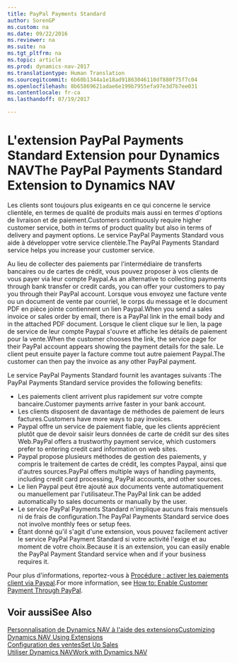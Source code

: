 ```yaml
---
title: PayPal Payments Standard
author: SorenGP
ms.custom: na
ms.date: 09/22/2016
ms.reviewer: na
ms.suite: na
ms.tgt_pltfrm: na
ms.topic: article
ms.prod: dynamics-nav-2017
ms.translationtype: Human Translation
ms.sourcegitcommit: 6b60b1344a1e18ad91863046110df880f75f7c04
ms.openlocfilehash: 8b65869621adae6e199b7955efa97e3d7b7ee031
ms.contentlocale: fr-ca
ms.lasthandoff: 07/19/2017

---
```


# <a name="the-paypal-payments-standard-extension-to-dynamics-nav"></a><span data-ttu-id="9cfdd-102">L'extension PayPal Payments Standard Extension pour Dynamics NAV</span><span class="sxs-lookup"><span data-stu-id="9cfdd-102">The PayPal Payments Standard Extension to Dynamics NAV</span></span>
<span data-ttu-id="9cfdd-103">Les clients sont toujours plus exigeants en ce qui concerne le service clientèle, en termes de qualité de produits mais aussi en termes d'options de livraison et de paiement.</span><span class="sxs-lookup"><span data-stu-id="9cfdd-103">Customers continuously require higher customer service, both in terms of product quality but also in terms of delivery and payment options.</span></span> <span data-ttu-id="9cfdd-104">Le service PayPal Payments Standard vous aide à développer votre service clientèle.</span><span class="sxs-lookup"><span data-stu-id="9cfdd-104">The PayPal Payments Standard service helps you increase your customer service.</span></span>

<span data-ttu-id="9cfdd-105">Au lieu de collecter des paiements par l'intermédiaire de transferts bancaires ou de cartes de crédit, vous pouvez proposer à vos clients de vous payer via leur compte Paypal.</span><span class="sxs-lookup"><span data-stu-id="9cfdd-105">As an alternative to collecting payments through bank transfer or credit cards, you can offer your customers to pay you through their PayPal account.</span></span> <span data-ttu-id="9cfdd-106">Lorsque vous envoyez une facture vente ou un document de vente par courriel, le corps du message et le document PDF en pièce jointe contiennent un lien Paypal.</span><span class="sxs-lookup"><span data-stu-id="9cfdd-106">When you send a sales invoice or sales order by email, there is a PayPal link in the email body and in the attached PDF document.</span></span> <span data-ttu-id="9cfdd-107">Lorsque le client clique sur le lien, la page de service de leur compte Paypal s'ouvre et affiche les détails de paiement pour la vente.</span><span class="sxs-lookup"><span data-stu-id="9cfdd-107">When the customer chooses the link, the service page for their PayPal account appears showing the payment details for the sale.</span></span> <span data-ttu-id="9cfdd-108">Le client peut ensuite payer la facture comme tout autre paiement Paypal.</span><span class="sxs-lookup"><span data-stu-id="9cfdd-108">The customer can then pay the invoice as any other PayPal payment.</span></span>

<span data-ttu-id="9cfdd-109">Le service PayPal Payments Standard fournit les avantages suivants :</span><span class="sxs-lookup"><span data-stu-id="9cfdd-109">The PayPal Payments Standard service provides the following benefits:</span></span>

- <span data-ttu-id="9cfdd-110">Les paiements client arrivent plus rapidement sur votre compte bancaire.</span><span class="sxs-lookup"><span data-stu-id="9cfdd-110">Customer payments arrive faster in your bank account.</span></span>
- <span data-ttu-id="9cfdd-111">Les clients disposent de davantage de méthodes de paiement de leurs factures.</span><span class="sxs-lookup"><span data-stu-id="9cfdd-111">Customers have more ways to pay invoices.</span></span>
- <span data-ttu-id="9cfdd-112">Paypal offre un service de paiement fiable, que les clients apprécient plutôt que de devoir saisir leurs données de carte de crédit sur des sites Web.</span><span class="sxs-lookup"><span data-stu-id="9cfdd-112">PayPal offers a trustworthy payment service, which customers prefer to entering credit card information on web sites.</span></span>
- <span data-ttu-id="9cfdd-113">Paypal propose plusieurs méthodes de gestion des paiements, y compris le traitement de cartes de crédit, les comptes Paypal, ainsi que d'autres sources.</span><span class="sxs-lookup"><span data-stu-id="9cfdd-113">PayPal offers multiple ways of handling payments, including credit card processing, PayPal accounts, and other sources.</span></span>
- <span data-ttu-id="9cfdd-114">Le lien Paypal peut être ajouté aux documents vente automatiquement ou manuellement par l'utilisateur.</span><span class="sxs-lookup"><span data-stu-id="9cfdd-114">The PayPal link can be added automatically to sales documents or manually by the user.</span></span>
- <span data-ttu-id="9cfdd-115">Le service PayPal Payments Standard n'implique aucuns frais mensuels ni de frais de configuration.</span><span class="sxs-lookup"><span data-stu-id="9cfdd-115">The PayPal Payments Standard service does not involve monthly fees or setup fees.</span></span>
- <span data-ttu-id="9cfdd-116">Étant donné qu'il s'agit d'une extension, vous pouvez facilement activer le service PayPal Payment Standard si votre activité l'exige et au moment de votre choix.</span><span class="sxs-lookup"><span data-stu-id="9cfdd-116">Because it is an extension, you can easily enable the PayPal Payment Standard service when and if your business requires it.</span></span>  

<span data-ttu-id="9cfdd-117">Pour plus d'informations, reportez-vous à [Procédure : activer les paiements client via Paypal](sales-how-enable-customer-payments-paypal.md).</span><span class="sxs-lookup"><span data-stu-id="9cfdd-117">For more information, see [How to: Enable Customer Payment Through PayPal](sales-how-enable-customer-payments-paypal.md).</span></span>

## <a name="see-also"></a><span data-ttu-id="9cfdd-118">Voir aussi</span><span class="sxs-lookup"><span data-stu-id="9cfdd-118">See Also</span></span>  
[<span data-ttu-id="9cfdd-119">Personnalisation de Dynamics NAV à l'aide des extensions</span><span class="sxs-lookup"><span data-stu-id="9cfdd-119">Customizing Dynamics NAV Using Extensions</span></span>](ui-extensions.md)  
[<span data-ttu-id="9cfdd-120">Configuration des ventes</span><span class="sxs-lookup"><span data-stu-id="9cfdd-120">Set Up Sales</span></span>](sales-setup-sales.md)  
[<span data-ttu-id="9cfdd-121">Utiliser Dynamics NAV</span><span class="sxs-lookup"><span data-stu-id="9cfdd-121">Work with Dynamics NAV</span></span>](ui-work-product.md)

